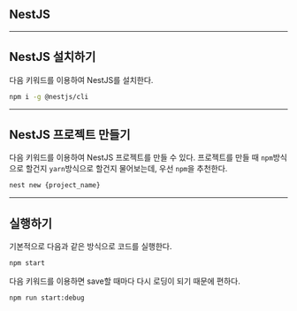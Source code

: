 ## NestJS


<hr>

## NestJS 설치하기
다음 키워드를 이용하여 NestJS를 설치한다.
```bash
npm i -g @nestjs/cli
```

<hr>

## NestJS 프로젝트 만들기
다음 키워드를 이용하여 NestJS 프로젝트를 만들 수 있다. 프로젝트를 만들 때 `npm`방식으로 할건지 `yarn`방식으로 할건지 물어보는데, 우선 `npm`을 추천한다.
```bash
nest new {project_name}
```

<hr>

## 실행하기
기본적으로 다음과 같은 방식으로 코드를 실행한다.
```bash
npm start
```
다음 키워드를 이용하면 save할 때마다 다시 로딩이 되기 때문에 편하다.
```bash
npm run start:debug
```